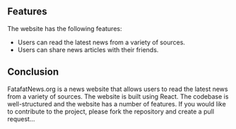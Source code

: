 ## Features

The website has the following features:

* Users can read the latest news from a variety of sources.
* Users can share news articles with their friends.

## Conclusion

FatafatNews.org is a news website that allows users to read the latest news from a variety of sources. The website is built using React. The codebase is well-structured and the website has a number of features. If you would like to contribute to the project, please fork the repository and create a pull request...

